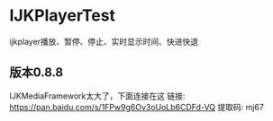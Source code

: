 # IJKPlayerTest
ijkplayer播放、暂停、停止、实时显示时间、快进快退
## 版本0.8.8

IJKMediaFramework太大了，下面连接在这
链接: https://pan.baidu.com/s/1FPw9g6Ov3oUoLb6CDFd-VQ 提取码: mj67 

